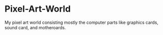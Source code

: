 # Pixel-Art-World
My pixel art world consisting mostly the computer parts like graphics cards, sound card, and motheroards.
